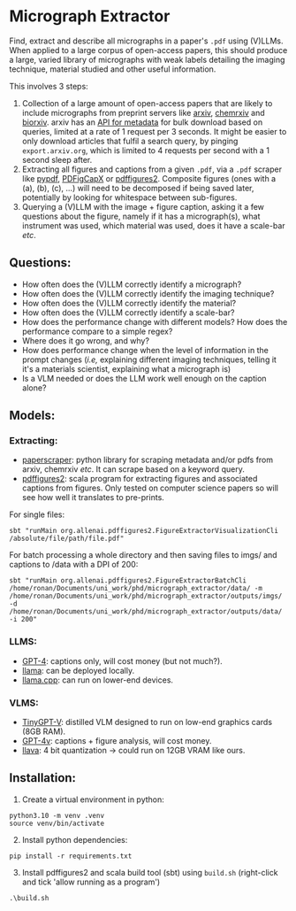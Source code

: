 # Micrograph Extractor

Find, extract and describe all micrographs in a paper's `.pdf` using (V)LLMs. When applied to a large corpus of open-access papers, this should produce a large, varied library of micrographs with weak labels detailing the imaging technique, material studied and other useful information.

This involves 3 steps:
1) Collection of a large amount of open-access papers that are likely to include micrographs from preprint servers like [arxiv](https://arxiv.org/), [chemrxiv](https://chemrxiv.org/engage/chemrxiv/public-dashboard) and [biorxiv](https://www.biorxiv.org/). arxiv has an [API for metadata](https://info.arxiv.org/help/api/index.html) for bulk download based on queries, limited at a rate of 1 request per 3 seconds. It might be easier to only download articles that fulfil a search query, by pinging `export.arxiv.org`, which is limited to 4 requests per second with a 1 second sleep after. 
2) Extracting all figures and captions from a given `.pdf`, via a `.pdf` scraper like [pypdf](https://pypi.org/project/pypdf/), [PDFigCapX](https://github.com/pengyuanli/PDFigCapX) or [pdffigures2](https://github.com/allenai/pdffigures2). Composite figures (ones with a (a), (b), (c), ...) will need to be decomposed if being saved later, potentially by looking for whitespace between sub-figures.
3) Querying a (V)LLM with the image + figure caption, asking it a few questions about the figure, namely if it has a micrograph(s), what instrument was used, which material was used, does it have a scale-bar *etc*. 

## Questions:

- How often does the (V)LLM correctly identify a micrograph?
- How often does the (V)LLM correctly identify the imaging technique?
- How often does the (V)LLM correctly identify the material?
- How often does the (V)LLM correctly identify a scale-bar?
- How does the performance change with different models? How does the performance compare to a simple regex?
- Where does it go wrong, and why?
- How does performance change when the level of information in the prompt changes (*i.e,* explaining different imaging techniques, telling it it's a materials scientist, explaining what a micrograph is)
- Is a VLM needed or does the LLM work well enough on the caption alone? 

## Models:

### Extracting:
- [paperscraper](https://github.com/PhosphorylatedRabbits/paperscraper): python library for scraping metadata and/or pdfs from arxiv, chemrxiv *etc*. It can scrape based on a keyword query.
- [pdffigures2](https://github.com/allenai/pdffigures2): scala program for extracting figures and associated captions from figures. Only tested on computer science papers so will see how well it translates to pre-prints.

For single files:
```
sbt "runMain org.allenai.pdffigures2.FigureExtractorVisualizationCli /absolute/file/path/file.pdf"
```

For batch processing a whole directory and then saving files to imgs/ and captions to /data with a DPI of 200:
```
sbt "runMain org.allenai.pdffigures2.FigureExtractorBatchCli /home/ronan/Documents/uni_work/phd/micrograph_extractor/data/ -m /home/ronan/Documents/uni_work/phd/micrograph_extractor/outputs/imgs/ -d /home/ronan/Documents/uni_work/phd/micrograph_extractor/outputs/data/ -i 200"
```

### LLMS:
- [GPT-4](https://openai.com/blog/openai-api): captions only, will cost money (but not much?).
- [llama](https://github.com/facebookresearch/llama): can be deployed locally.
- [llama.cpp](https://github.com/ggerganov/llama.cpp): can run on lower-end devices.


### VLMS:
- [TinyGPT-V](https://github.com/DLYuanGod/TinyGPT-V): distilled VLM designed to run on low-end graphics cards (8GB RAM).
- [GPT-4v](https://openai.com/blog/openai-api): captions + figure analysis, will cost money.
- [llava](https://llava-vl.github.io/): 4 bit quantization -> could run on 12GB VRAM like ours.


## Installation:

1. Create a virtual environment in python:
```
python3.10 -m venv .venv
source venv/bin/activate
```
2. Install python dependencies:
```
pip install -r requirements.txt
```
3. Install pdffigures2 and scala build tool (sbt) using `build.sh` (right-click and tick 'allow running as a program')
```
.\build.sh
```